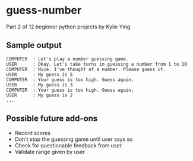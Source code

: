 # guess-number
Part 2 of 12 beginner python projects by Kylie Ying

## Sample output
    COMPUTER  : Let's play a number guessing game.
    USER      : Okay. Let's take turns in guessing a number from 1 to 10
    COMPUTER  : Nice. I've thought of a number. Please guess it.
    USER      : My guess is 5
    COMPUTER  : Your guess is too high. Guess again.
    USER      : My guess is 3
    COMPUTER  : Your guess is too high. Guess again.
    USER      : My guess is 2
    ...

## Possible future add-ons
- Record scores
- Don't stop the guessing game until user says so
- Check for questionable feedback from user
- Validate range given by user
